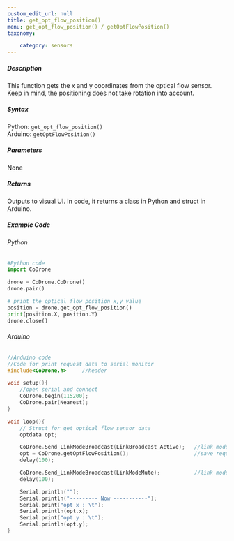 ```yaml
---
custom_edit_url: null
title: get_opt_flow_position()
menu: get_opt_flow_position() / getOptFlowPosition()
taxonomy:

	category: sensors
---
```


##### Description

This function gets the x and y coordinates from the optical flow sensor.<br/>Keep in mind, the positioning does not take rotation into account.

##### Syntax
Python: ```get_opt_flow_position()```<br />
Arduino: ```getOptFlowPosition()```

##### Parameters

None

##### Returns

Outputs to visual UI. In code, it returns a class in Python and struct in Arduino.

##### Example Code
###### Python
```python
#Python code
import CoDrone

drone = CoDrone.CoDrone()
drone.pair()

# print the optical flow position x,y value
position = drone.get_opt_flow_position()
print(position.X, position.Y)
drone.close()
```

###### Arduino
```c
//Arduino code
//Code for print request data to serial monitor
#include<CoDrone.h>     //header

void setup(){
    //open serial and connect
    CoDrone.begin(115200);
    CoDrone.pair(Nearest);  
}

void loop(){
    // Struct for get optical flow sensor data
    optdata opt;

    CoDrone.Send_LinkModeBroadcast(LinkBroadcast_Active);   //link module mode change => Active
    opt = CoDrone.getOptFlowPosition();                     //save request data
    delay(100);

    CoDrone.Send_LinkModeBroadcast(LinkModeMute);           //link module mode change => Mute
    delay(100);

    Serial.println("");
    Serial.println("--------- Now -----------");
    Serial.print("opt x : \t");
    Serial.println(opt.x);
    Serial.print("opt y : \t");
    Serial.println(opt.y);  
}
```
